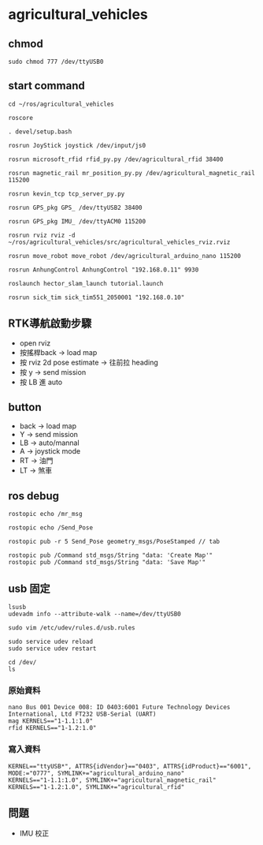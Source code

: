 # agricultural_vehicles

## chmod
    sudo chmod 777 /dev/ttyUSB0

## start command
    cd ~/ros/agricultural_vehicles
    
    roscore
    
    . devel/setup.bash
    
    rosrun JoyStick joystick /dev/input/js0
    
    rosrun microsoft_rfid rfid_py.py /dev/agricultural_rfid 38400
    
    rosrun magnetic_rail mr_position_py.py /dev/agricultural_magnetic_rail 115200

    rosrun kevin_tcp tcp_server_py.py

    rosrun GPS_pkg GPS_ /dev/ttyUSB2 38400

    rosrun GPS_pkg IMU_ /dev/ttyACM0 115200

    rosrun rviz rviz -d ~/ros/agricultural_vehicles/src/agricultural_vehicles_rviz.rviz

    rosrun move_robot move_robot /dev/agricultural_arduino_nano 115200

    rosrun AnhungControl AnhungControl "192.168.0.11" 9930

    roslaunch hector_slam_launch tutorial.launch
    
    rosrun sick_tim sick_tim551_2050001 "192.168.0.10"
    

## RTK導航啟動步驟
- open rviz
- 按搖桿back -> load map 
- 按 rviz 2d pose estimate -> 往前拉 heading
- 按 y -> send mission
- 按 LB 進 auto

## button
- back -> load map
- Y -> send mission
- LB -> auto/mannal
- A -> joystick mode
- RT -> 油門
- LT -> 煞車

## ros debug
    rostopic echo /mr_msg

    rostopic echo /Send_Pose

    rostopic pub -r 5 Send_Pose geometry_msgs/PoseStamped // tab

    rostopic pub /Command std_msgs/String "data: 'Create Map'"
    rostopic pub /Command std_msgs/String "data: 'Save Map'"

## usb 固定
    lsusb
    udevadm info --attribute-walk --name=/dev/ttyUSB0

    sudo vim /etc/udev/rules.d/usb.rules

    sudo service udev reload
    sudo service udev restart

    cd /dev/
    ls

### 原始資料

    nano Bus 001 Device 008: ID 0403:6001 Future Technology Devices International, Ltd FT232 USB-Serial (UART)
    mag KERNELS=="1-1.1:1.0"
    rfid KERNELS=="1-1.2:1.0"

### 寫入資料
    KERNEL=="ttyUSB*", ATTRS{idVendor}=="0403", ATTRS{idProduct}=="6001", MODE:="0777", SYMLINK+="agricultural_arduino_nano"
    KERNELS=="1-1.1:1.0", SYMLINK+="agricultural_magnetic_rail"
    KERNELS=="1-1.2:1.0", SYMLINK+="agricultural_rfid"



## 問題
- IMU 校正